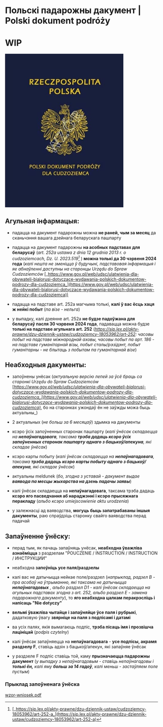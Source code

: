 
# Польскі падарожны дакумент | Polski dokument podróży

# WIP

![](/pl-travel-doc.jpg)

## Агульная інфармацыя:

- падацца на дакумент падарожны можна **не раней, чым за месяц** да сканьчэння вашага дзейнага беларускага пашпарту

- падацца на дакумент падарожны **на асобных падставах для беларусаў** (_art. 252а ustawa z dnia 12 grudnia 2013 r. o cudzoziemcach, Dz. U. 2023.519[^1]_ ) **можна толькі да 30 чэрвеня 2024 года** (_калі нешта не зменіцца ў будучыні, падставовая інфармацыя і яе абнаўленні даступны на старонцы Urzędu do Spraw Cudzoziemców_ [_https://www.gov.pl/web/udsc/ulatwienia-dla-obywateli-bialorusi-dotyczace-wydawania-polskich-dokumentow-podrozy-dla-cudzoziemca_](https://www.gov.pl/web/udsc/ulatwienia-dla-obywateli-bialorusi-dotyczace-wydawania-polskich-dokumentow-podrozy-dla-cudzoziemca))

- падацца на падставе art. 252a магчыма толькі, **калі ў вас ёсць хаця ж нейкі побыт** (_па візе - нельга_)

- у выпадку, калі дзеянне art. 252a **не будзе падоўжана для беларусаў пасля 30 чэрвеня 2024 года**, падавацца можна будзе **толькі на падставе агульнага art. 252** (_https://sip.lex.pl/akty-prawne/dzu-dziennik-ustaw/cudzoziemcy-18053962/art-252: часовы побыт на падставе міжнароднай аховы, часовы побыт па арт. 186 - на падставе гуманітарнай візы, побыт сталы/рэзідэнт, побыт гуманітарны - не блытаць з побытам па гуманітарнай візе_)

## Неабходныя дакументы:

- запоўнены унёсак (_актуальную версію лепей за ўсё браць са старонкі Urzędu do Spraw Cudzoziemców_ [_https://www.gov.pl/web/udsc/ulatwienia-dla-obywateli-bialorusi-dotyczace-wydawania-polskich-dokumentow-podrozy-dla-cudzoziemca_](https://www.gov.pl/web/udsc/ulatwienia-dla-obywateli-bialorusi-dotyczace-wydawania-polskich-dokumentow-podrozy-dla-cudzoziemca)_, бо на старонках ужондаў ён не заўжды можа быць актуальны_)

- 2 актуальных (_не больш за 6 месяцаў_) здымка на дакументы

- ксэро ўсіх запоўненных старонак пашпарту (_калі ўнёсак складаецца на_ **_непаўнагадовага_**_, таксама_ **_трэба дадаць ксэро ўсіх запоўненных старонак пашпарту аднаго з бацькоў/апекуна_**_, які складае ўнёсак_)

- ксэро карты побыту (_калі ўнёсак складаецца на_ **_непаўнагадовага_**_, таксама_ **_трэба дадаць ксэро карты побыту аднаго з бацькоў/апекуна_**_, які складае ўнёсак_)

- актуальны meldunek (_бо, згодна з уставай - дакумент выдае_ **_ваявода па месцы жыхарства на дзень падачы заявы_**)

- калі ўнёсак складаецца на **непаўнагадовага**, таксама трэба дадаць **ксэро яго пасведчання аб нараджэнні і ксэро прысяжнага перакладу** (_альбо ксэро umiejscowienie aktu urodzenia_)

- у залежнасці ад ваяводства, **могуць быць запатрабаваны іншыя дакументы**, раю спраўдзіць старонку свайго ваяводства перад падачай

## Запаўненне ўнёску:

- перад тым, як пачаць запаўняць унёсак, **неабходна ўважліва азнаёміцца** з раздзелам "POUCZENIE / INSTRUCTION / INSTRUCTION / ИНСТРУКЦИИ"

- неабходна **запоўніць усе паля/раздзелы**

- калі вас не датычыцца нейкае поле/раздзел (_напрыклад, радзел B - пра асобаў на ўтрыманню, які таксама не датычыцца_ **_непаўнагадовых_** _, альбо раздзел D1 - калі ўнёсак складаецца на агульных падставах згодна з art. 252, альбо раздзел E - замена падарожнага дакументу_), то **яго неабходна цалкам перакрэсліць і напісаць "Nie dotyczy"**

- **вельмі ўважліва чытайце і запаўняйце ўсе паля і рубрыкі**, дадатковую ўвагу **звярніце на паля з подпісамі і датамі**

- ва усіх палях, якія вымагаюць подпіс, **трэба пісаць імя і прозвішча лацініцай** (_podpis czytelny_)

- калі ўнёсак запаўняецца на **непаўнагадовага** - **усе подпісы, акрамя раздзелу F**, ставіць адзін з бацькоў/апекун, які запаўняе ўнёсак

- у раздзеле F подпіс ставіць той, каму **прызначаецца падарожны дакумент** (_у выпадку з непаўнагадовым - ставіць непаўнагадовы і_ **_толькі ён,_** _калі яму_ **_больш за 14 гадоў_**_, калі меньш - застаўляем поле пустым_)


### Прыклад запоўненага ўнёска
[wzor-wniosek.pdf](/wzor-wniosek.pdf)


[^1]: [_https://sip.lex.pl/akty-prawne/dzu-dziennik-ustaw/cudzoziemcy-18053962/art-252-a_](https://sip.lex.pl/akty-prawne/dzu-dziennik-ustaw/cudzoziemcy-18053962/art-252-a)
